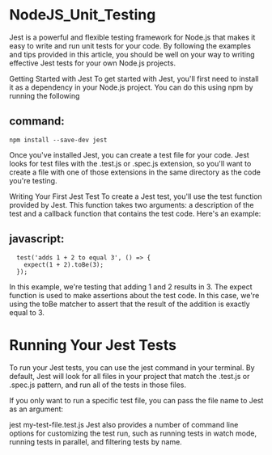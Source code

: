 # NodeJS_Unit_Testing
Jest is a powerful and flexible testing framework for Node.js that makes it easy to write and run unit tests for your code. By following the examples and tips provided in this article, you should be well on your way to writing effective Jest tests for your own Node.js projects.

Getting Started with Jest
To get started with Jest, you'll first need to install it as a dependency in your Node.js project. You can do this using npm by running the following 

## command:
    npm install --save-dev jest

Once you've installed Jest, you can create a test file for your code. Jest looks for test files with the .test.js or .spec.js extension, so you'll want to create a file with one of those extensions in the same directory as the code you're testing.

Writing Your First Jest Test
To create a Jest test, you'll use the test function provided by Jest. This function takes two arguments: a description of the test and a callback function that contains the test code. Here's an example:

## javascript:
      test('adds 1 + 2 to equal 3', () => {
        expect(1 + 2).toBe(3);
      });

In this example, we're testing that adding 1 and 2 results in 3. The expect function is used to make assertions about the test code. In this case, we're using the toBe matcher to assert that the result of the addition is exactly equal to 3.

# Running Your Jest Tests
To run your Jest tests, you can use the jest command in your terminal. By default, Jest will look for all files in your project that match the .test.js or .spec.js pattern, and run all of the tests in those files.

If you only want to run a specific test file, you can pass the file name to Jest as an argument:


jest my-test-file.test.js
Jest also provides a number of command line options for customizing the test run, such as running tests in watch mode, running tests in parallel, and filtering tests by name.
